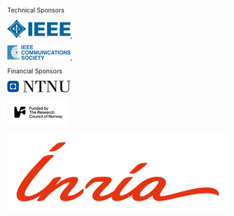 Technical Sponsors

[<img src="../assets/images/sponsors/ieee-mb-blue-1.gif">](https://www.ieee.org/),

[<img src="../assets/images/sponsors/IEEE-comsoc.gif.png">](https://www.comsoc.org/),

Financial Sponsors

[<img src="../assets/images/sponsors/NTNU.png">](https://www.ntnu.no/)

[<img src="../assets/images/sponsors/nfr.png">](https://www.nfr.no/)

[<img src="../assets/images/sponsors/inr_logo_rouge.jpg">](https://www.inria.fr)
